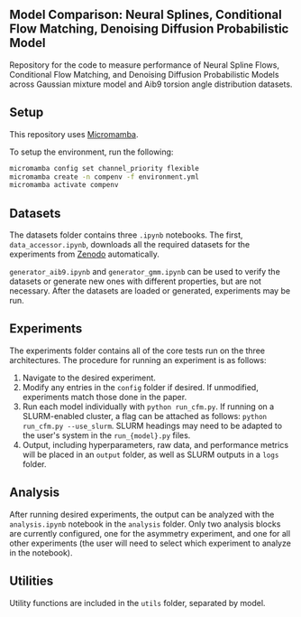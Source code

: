 ## Model Comparison: Neural Splines, Conditional Flow Matching, Denoising Diffusion Probabilistic Model

Repository for the code to measure performance of Neural Spline Flows, Conditional Flow Matching, and Denoising Diffusion Probabilistic Models across Gaussian mixture model and Aib9 torsion angle distribution datasets.

## Setup

This repository uses [Micromamba](https://mamba.readthedocs.io/en/latest/installation/micromamba-installation.html).

To setup the environment, run the following:

```bash
micromamba config set channel_priority flexible
micromamba create -n compenv -f environment.yml
micromamba activate compenv
```

## Datasets

The datasets folder contains three `.ipynb` notebooks. The first, `data_accessor.ipynb`, downloads all the required datasets for the experiments from [Zenodo](https://zenodo.org/records/14679134?token=eyJhbGciOiJIUzUxMiJ9.eyJpZCI6IjAyYmYzODhlLWE2ZjYtNDA4NS1iNDhlLTJlNzZmMzcyNzMwZCIsImRhdGEiOnt9LCJyYW5kb20iOiI0YTE3NTE3N2Y4MThkODg0YTY4NTI4OWExMGE3NmNmNiJ9.HcFgvUV0sK8EhJm0Ow8cFn-56q8rGuSWj_LBQIcpzMZ_mAySqnJ4pJeJubxw_3Dtl2chUoHAGOaxgaRFyZRLWg) automatically. 

`generator_aib9.ipynb` and `generator_gmm.ipynb` can be used to verify the datasets or generate new ones with different properties, but are not necessary. After the datasets are loaded or generated, experiments may be run.

## Experiments

The experiments folder contains all of the core tests run on the three architectures. The procedure for running an experiment is as follows:
1. Navigate to the desired experiment.
2. Modify any entries in the `config` folder if desired. If unmodified, experiments match those done in the paper.
3. Run each model individually with `python run_cfm.py`. If running on a SLURM-enabled cluster, a flag can be attached as follows: `python run_cfm.py --use_slurm`. SLURM headings may need to be adapted to the user's system in the `run_{model}.py` files.
4. Output, including hyperparameters, raw data, and performance metrics will be placed in an `output` folder, as well as SLURM outputs in a `logs` folder.

## Analysis

After running desired experiments, the output can be analyzed with the `analysis.ipynb` notebook in the `analysis` folder. Only two analysis blocks are currently configured, one for the asymmetry experiment, and one for all other experiments (the user will need to select which experiment to analyze in the notebook).

## Utilities

Utility functions are included in the `utils` folder, separated by model.
